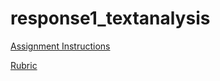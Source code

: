 # response1_textanalysis

[Assignment Instructions](https://github.com/introdh2016/response1_textanalysis/blob/master/assignment.md)

[Rubric](https://github.com/introdh2016/response1_textanalysis/blob/master/response_rubric.pdf)
